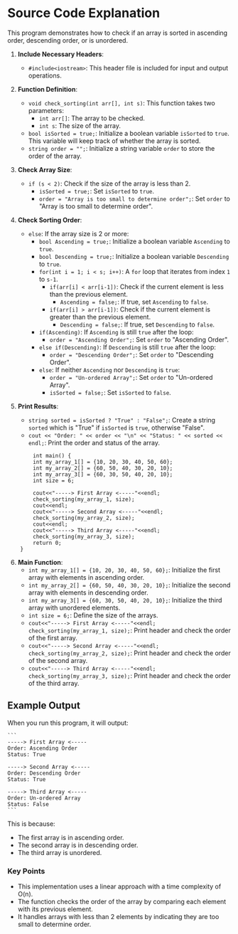 # Source Code Explanation

This program demonstrates how to check if an array is sorted in ascending order, descending order, or is unordered.

1.  **Include Necessary Headers**:
    
    -   `#include<iostream>`: This header file is included for input and output operations.
2.  **Function Definition**:
    
    -   `void check_sorting(int arr[], int s)`: This function takes two parameters:
        -   `int arr[]`: The array to be checked.
        -   `int s`: The size of the array.
    -   `bool isSorted = true;`: Initialize a boolean variable `isSorted` to `true`. This variable will keep track of whether the array is sorted.
    -   `string order = "";`: Initialize a string variable `order` to store the order of the array.
3.  **Check Array Size**:
    
    -   `if (s < 2)`: Check if the size of the array is less than 2.
        -   `isSorted = true;`: Set `isSorted` to `true`.
        -   `order = "Array is too small to determine order";`: Set `order` to "Array is too small to determine order".
4.  **Check Sorting Order**:
    
    -   `else`: If the array size is 2 or more:
        -   `bool Ascending = true;`: Initialize a boolean variable `Ascending` to `true`.
        -   `bool Descending = true;`: Initialize a boolean variable `Descending` to `true`.
        -   `for(int i = 1; i < s; i++)`: A `for` loop that iterates from index `1` to `s-1`.
            -   `if(arr[i] < arr[i-1])`: Check if the current element is less than the previous element.
                -   `Ascending = false;`: If true, set `Ascending` to `false`.
            -   `if(arr[i] > arr[i-1])`: Check if the current element is greater than the previous element.
                -   `Descending = false;`: If true, set `Descending` to `false`.
        -   `if(Ascending)`: If `Ascending` is still `true` after the loop:
            -   `order = "Ascending Order";`: Set `order` to "Ascending Order".
        -   `else if(Descending)`: If `Descending` is still `true` after the loop:
            -   `order = "Descending Order";`: Set `order` to "Descending Order".
        -   `else`: If neither `Ascending` nor `Descending` is `true`:
            -   `order = "Un-ordered Array";`: Set `order` to "Un-ordered Array".
            -   `isSorted = false;`: Set `isSorted` to `false`.
              
5.  **Print Results**:
    
    -   `string sorted = isSorted ? "True" : "False";`: Create a string `sorted` which is "True" if `isSorted` is `true`, otherwise "False".
    -   `cout << "Order: " << order << "\n" << "Status: " << sorted << endl;`: Print the order and status of the array.
      

```
		int main() {
	    int my_array_1[] = {10, 20, 30, 40, 50, 60};
	    int my_array_2[] = {60, 50, 40, 30, 20, 10};
	    int my_array_3[] = {60, 30, 50, 40, 20, 10};
	    int size = 6;
	    
	    cout<<"-----> First Array <-----"<<endl;
	    check_sorting(my_array_1, size);
	    cout<<endl;
	    cout<<"-----> Second Array <-----"<<endl;
	    check_sorting(my_array_2, size);
	    cout<<endl;
	    cout<<"-----> Third Array <-----"<<endl;
	    check_sorting(my_array_3, size);
	    return 0;
	}
```

6.  **Main Function**:
    -   `int my_array_1[] = {10, 20, 30, 40, 50, 60};`: Initialize the first array with elements in ascending order.
    -   `int my_array_2[] = {60, 50, 40, 30, 20, 10};`: Initialize the second array with elements in descending order.
    -   `int my_array_3[] = {60, 30, 50, 40, 20, 10};`: Initialize the third array with unordered elements.
    -   `int size = 6;`: Define the size of the arrays.
    -   `cout<<"-----> First Array <-----"<<endl; check_sorting(my_array_1, size);`: Print header and check the order of the first array.
    -   `cout<<"-----> Second Array <-----"<<endl; check_sorting(my_array_2, size);`: Print header and check the order of the second array.
    -   `cout<<"-----> Third Array <-----"<<endl; check_sorting(my_array_3, size);`: Print header and check the order of the third array.

## Example Output

When you run this program, it will output:

	```
	-----> First Array <-----
	Order: Ascending Order
	Status: True

	-----> Second Array <-----
	Order: Descending Order
	Status: True

	-----> Third Array <-----
	Order: Un-ordered Array
	Status: False
	``` 

This is because:

-   The first array is in ascending order.
-   The second array is in descending order.
-   The third array is unordered.

### Key Points

-   This implementation uses a linear approach with a time complexity of O(n).
-   The function checks the order of the array by comparing each element with its previous element.
-   It handles arrays with less than 2 elements by indicating they are too small to determine order.
